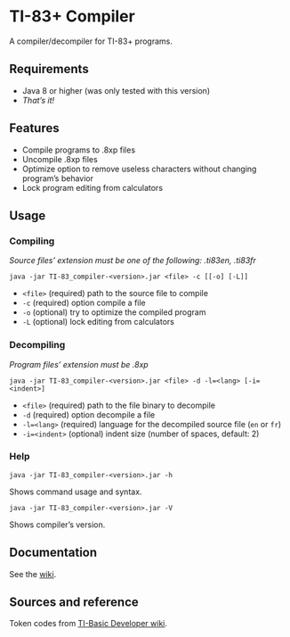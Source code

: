 # TI-83+ Compiler

A compiler/decompiler for TI-83+ programs.

## Requirements
- Java 8 or higher (was only tested with this version)
- *That’s it!*

## Features

- Compile programs to .8xp files
- Uncompile .8xp files
- Optimize option to remove useless characters without changing program’s behavior
- Lock program editing from calculators

## Usage

### Compiling

*Source files’ extension must be one of the following: .ti83en, .ti83fr*

`java -jar TI-83_compiler-<version>.jar <file> -c [[-o] [-L]]`

- `<file>` (required) path to the source file to compile
- `-c` (required) option compile a file
- `-o` (optional) try to optimize the compiled program
- `-L` (optional) lock editing from calculators

### Decompiling

*Program files’ extension must be .8xp*

`java -jar TI-83_compiler-<version>.jar <file> -d -l=<lang> [-i=<indent>]`

- `<file>` (required) path to the file binary to decompile
- `-d` (required) option decompile a file
- `-l=<lang>` (required) language for the decompiled source file (`en` or `fr`)
- `-i=<indent>` (optional) indent size (number of spaces, default: 2)

### Help

`java -jar TI-83_compiler-<version>.jar -h`

Shows command usage and syntax.

`java -jar TI-83_compiler-<version>.jar -V`

Shows compiler’s version.

## Documentation

See the [wiki](https://github.com/Darmo117/TI-83_Compiler/wiki).

## Sources and reference

Token codes from [TI-Basic Developer wiki](http://tibasicdev.wikidot.com/tokens).
